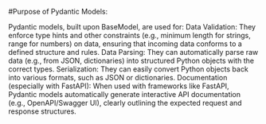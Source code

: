 #Purpose of Pydantic Models:

Pydantic models, built upon BaseModel, are used for:
Data Validation: They enforce type hints and other constraints (e.g., minimum length for strings, range for numbers) on data, ensuring that incoming data conforms to a defined structure and rules.
Data Parsing: They can automatically parse raw data (e.g., from JSON, dictionaries) into structured Python objects with the correct types.
Serialization: They can easily convert Python objects back into various formats, such as JSON or dictionaries.
Documentation (especially with FastAPI): When used with frameworks like FastAPI, Pydantic models automatically generate interactive API documentation (e.g., OpenAPI/Swagger UI), clearly outlining the expected request and response structures.
